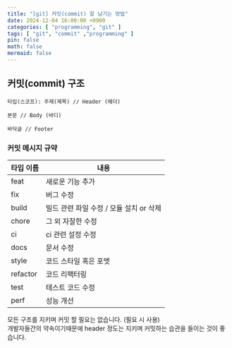 ```yaml
---
title: "[git] 커밋(commit) 잘 남기는 방법"
date: 2024-12-04 16:00:00 +0900
categories: [ "programming", "git" ]
tags: [ "git", "commit" ,"programming" ]
pin: false
math: false
mermaid: false
---
```


## 커밋(commit) 구조

```
타입(스코프): 주제(제목) // Header (헤더)

본문 // Body (바디)

바닥글 // Footer
```

### 커밋 메시지 규약

| 타입 이름    | 내용                        |
|----------|---------------------------|
| feat     | 새로운 기능 추가                 |
| fix      | 버그 수정                     |
| build    | 빌드 관련 파일 수정 / 모듈 설치 or 삭제 |
| chore    | 그 외 자잘한 수정                |
| ci       | ci 관련 설정 수정               |
| docs     | 문서 수정                     |
| style    | 코드 스타일 혹은 포맷              |
| refactor | 코드 리팩터링                   |
| test     | 테스트 코드 수정                 |
| perf     | 성능 개선                     |

모든 구조를 지키며 커밋 할 필요는 없습니다. (필요 시 사용)  
개발자들간의 약속이기때문에 header 정도는 지키며 커밋하는 습관을 들이는 것이 좋습니다.
